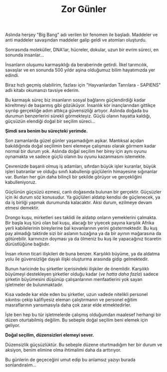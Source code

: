﻿---
layout: single
name: zor-gunler
title: "Zor Günler"
category: articles
---

Aslında herşey "Big Bang" adı verilen bir fenomen ile başladı. Maddeler ve anti maddeler savaşından maddeler galip geldi ve atomları oluşturdu. 

Sonrasında moleküller, DNA'lar, hücreler, dokular, uzun bir evrim süreci, en sonunda insanlar...

İnsanların oluşumu karmaşıklığı da beraberinde getirdi. İlkel tarımcılık, savaşlar ve en sonunda 500 yıldır aşina olduğumuz bilim hayatımızda yer edindi.

Biraz hızlı geçmiş olabilirim, fazlası için "Hayvanlardan Tanrılara - SAPIENS" adlı kitabı okumanızı tavsiye ederim.

Bu karmaşık süreç biz insanların sosyal bağlarını güçlendirdiği kadar köreltmeyi de başarmış gibi gözüküyor. İnsanlık kör inançlarından gittikçe sıyrılıp gerçekliğe adım attıkça güvensizliği artıyor.
Aslında doğada bu durumun benzerlerini sürekli görmekteyiz. Güçlü olanın hayatta kaldığı, güçsüzün elendiği doğal bir seçilim süreci...

**Şimdi sıra benim bu süreçteki yerimde.**

Son zamanlarda güzel günler yaşamadığım aşikar. Mantıksal açıdan bakıldığında doğal seçilimin beni elemeye çalışması olarak görmem kadar normal bir durum yok. Aslında doğal seçilim her birey için aynı oyunu oynamakta ve sadece güçlü olanın bu oyunu kazanmasını istemekte.

Çevrenizde başarılı olmuş iş adamları, sıfırdan büyük işler kuranlar, büyük işleri batıranlar ve olduğu sınıfı kabullenip güçlülerin himayesine sığınanlar var. Bunları her gün daha bilinçli bir şekilde görüyor ve gerçekliğini kabulleniyoruz.

Güçlünün güçsüzü ezmesi, canlı doğasında bulunan bir gerçektir. Güçsüzler için iki durum söz konusudur. Ya güçlüleri aldatıp kendisi de güçlenecek, ya da iş birliği yapmak durumunda kalacaktır. Aksi durum, ezilmeye devam etmesi demektir.

Drongo kuşu, mirketleri ses taklidi ile aldatıp onların yemeklerini çalmakta. Bir başla kuş türü olan bal kuşu, alacağı bir yiyecek payına karşılık Afrika yerli kabilelerinin bireylerine bal kovanlarının yerini göstermektedir. Bu kuş pay almadığı taktirde sizi bir aslanın tuzağına ya da bir ayının mağarasına da götürebilir. karnınızın doyması ya da ölmeniz bu kuş ile yapacağınız ticaretin dürüstlüğüne bağlıdır.

İnsan ırkının ticari ilişkileri de buna benzer. Karşılıklı büyüme, ya da aldatma yolu ile güvensizliğe dayalı ilişki oluşturma arasında gidip gelmektedir.

Bunun haricinde bu şirketler içerisindeki ilişkiler de önemlidir. Karşılıklı büyümeyi destekleyen şirketler olduğu kadar (*ve hatta daha fazla*) sadece şirketin büyümesini düşünüp çalışanlarının menfaatlerini yok sayan işletmeler de bulunmaktadır. 

Kısa vadede kar elde eden bu şirketler, uzun vadede nitelikli personel sıkıntısı çekip kalifiyesiz eleman çalıştırmanın ve personel eğitim masraflarının yansımasıyla daha çok zarar elde etmektedirler.

İşte ben hep bu tür işletmelerde çalışmış olduğumdan maalesef herhangi bir düzen oturtabilmiş değilim. Bu sebeple doğal seçilim beni elemek için geliyor.

**Doğal seçilim, düzensizleri elemeyi sever.**

Düzensizlik güçsüzlüktür. Bu sebeple düzene oturtmadığım her bir durum ve aksiyon, benim elimine olma ihtimalimi daha da arttırıyor.

Bu günlerin de geçeceğini umut edip bu anlamsız yazıyı burada sonlandıralım...